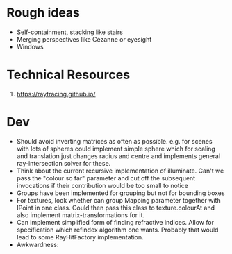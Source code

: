 # Rough ideas
- Self-containment, stacking like stairs
- Merging perspectives like Cézanne or eyesight
- Windows

# Technical Resources
1. https://raytracing.github.io/

# Dev
- Should avoid inverting matrices as often as possible. e.g. for scenes with lots of spheres could implement
simple sphere which for scaling and translation just changes radius and centre and implements general
ray-intersection solver for these.
- Think about the current recursive implementation of illuminate. Can't we pass the "colour so far"
parameter and cut off the subsequent invocations if their contribution would be too small to notice
- Groups have been implemented for grouping but not for bounding boxes
- For textures, look whether can group Mapping parameter together with IPoint in one class. 
Could then pass this class to texture.colourAt and also implement matrix-transformations for it.
- Can implement simplified form of finding refractive indices. Allow for specification which refindex algorithm
one wants. Probably that would lead to some RayHitFactory implementation.
- Awkwardness: 